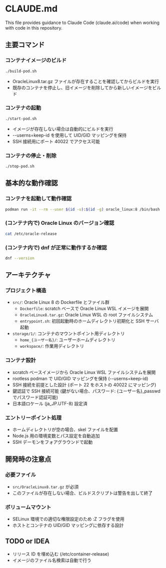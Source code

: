# CLAUDE.md

This file provides guidance to Claude Code (claude.ai/code) when working with code in this repository.

## 主要コマンド

### コンテナイメージのビルド

```bash
./build-pod.sh
```
- OracleLinux8.tar.gz ファイルが存在することを確認してからビルドを実行
- 既存のコンテナを停止し、旧イメージを削除してから新しいイメージをビルド

### コンテナの起動

```bash
./start-pod.sh
```
- イメージが存在しない場合は自動的にビルドを実行
- --userns=keep-id を使用して UID/GID マッピングを保持
- SSH 接続用にポート 40022 でアクセス可能

### コンテナの停止・削除

```bash
./stop-pod.sh
```

## 基本的な動作確認

### コンテナを起動して動作確認

```bash
podman run -it --rm --user $(id -u):$(id -g) oracle_linux:8 /bin/bash
```

### (コンテナ内で) Oracle Linux のバージョン確認

```bash
cat /etc/oracle-release
```

### (コンテナ内で) dnf が正常に動作するか確認

```bash
dnf --version
```

## アーキテクチャ

### プロジェクト構造

- `src/`: Oracle Linux 8 の Dockerfile とファイル群
  - `Dockerfile`: scratch ベースで Oracle Linux WSL イメージを展開
  - `OracleLinux8.tar.gz`: Oracle Linux WSL の root ファイルシステム
  - `entrypoint.sh`: 初回起動時のホームディレクトリ初期化と SSH サーバ起動
- `storage/1/`: コンテナのマウントポイント用ディレクトリ
  - `home_{ユーザー名}/`: ユーザーホームディレクトリ
  - `workspace/`: 作業用ディレクトリ

### コンテナ設計

- scratch ベースイメージから Oracle Linux WSL ファイルシステムを展開
- rootless podman で UID/GID マッピングを保持 (--userns=keep-id)
- SSH 接続を前提とした設計 (ポート 22 をホストの 40022 にマッピング)
- 鍵認証で SSH 接続可能 (鍵がない場合、パスワード: {ユーザー名}_passwd でパスワード認証可能)
- 日本語ロケール (ja_JP.UTF-8) 設定済

### エントリーポイント処理

- ホームディレクトリが空の場合、skel ファイルを配置
- Node.js 用の環境変数とパス設定を自動追加
- SSH デーモンをフォアグラウンドで起動

## 開発時の注意点

### 必要ファイル

- `src/OracleLinux8.tar.gz` が必須
- このファイルが存在しない場合、ビルドスクリプトは警告を出して終了

### ボリュームマウント

- SELinux 環境での適切な権限設定のため :Z フラグを使用
- ホストとコンテナの UID/GID マッピングに依存する設計

## TODO or IDEA

+ リリース ID を埋め込む (/etc/container-release)
+ イメージのファイル名検索は自動で行う
